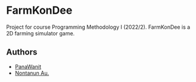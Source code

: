 # FarmKonDee
Project for course Programming Methodology I (2022/2). 
FarmKonDee is a 2D farming simulator game.

## Authors
- [PanaWanit](https://github.com/PanaWanit)
- [Nontanun Au.](https://github.com/WhiteGabeDog)

